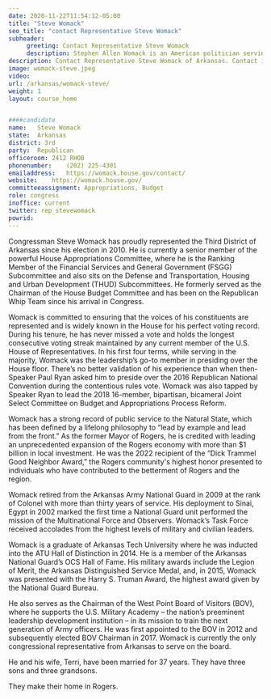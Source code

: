 ```yaml
---
date: 2020-11-22T11:54:12-05:00
title: "Steve Womack"
seo_title: "contact Representative Steve Womack"
subheader:
     greeting: Contact Representative Steve Womack 
     description: Stephen Allen Womack is an American politician serving as the U.S. Representative for Arkansas's 3rd congressional district since 2011. A member of the Republican Party, he was mayor of Rogers, Arkansas prior to his congressional tenure.
description: Contact Representative Steve Womack of Arkansas. Contact information for Steve Womack includes email address, phone number, and mailing address.
image: womack-steve.jpeg
video: 
url: /arkansas/womack-steve/
weight: 1
layout: course_home


####candidate
name:	Steve Womack
state:	Arkansas
district: 3rd
party:	Republican
officeroom:	2412 RHOB
phonenumber:	(202) 225-4301
emailaddress:	https://womack.house.gov/contact/
website:	https://womack.house.gov/
committeeassignment: Appropriations, Budget
role: congress
inoffice: current
twitter: rep_stevewomack
powrid: 
---
```


Congressman Steve Womack has proudly represented the Third District of Arkansas since his election in 2010. He is currently a senior member of the powerful House Appropriations Committee, where he is the Ranking Member of the Financial Services and General Government (FSGG) Subcommittee and also sits on the Defense and Transportation, Housing and Urban Development (THUD) Subcommittees. He formerly served as the Chairman of the House Budget Committee and has been on the Republican Whip Team since his arrival in Congress.

Womack is committed to ensuring that the voices of his constituents are represented and is widely known in the House for his perfect voting record. During his tenure, he has never missed a vote and holds the longest consecutive voting streak maintained by any current member of the U.S. House of Representatives. In his first four terms, while serving in the majority, Womack was the leadership’s go-to member in presiding over the House floor. There’s no better validation of his experience than when then-Speaker Paul Ryan asked him to preside over the 2016 Republican National Convention during the contentious rules vote. Womack was also tapped by Speaker Ryan to lead the 2018 16-member, bipartisan, bicameral Joint Select Committee on Budget and Appropriations Process Reform.

Womack has a strong record of public service to the Natural State, which has been defined by a lifelong philosophy to “lead by example and lead from the front.” As the former Mayor of Rogers, he is credited with leading an unprecedented expansion of the Rogers economy with more than $1 billion in local investment. He was the 2022 recipient of the “Dick Trammel Good Neighbor Award,” the Rogers community's highest honor presented to individuals who have contributed to the betterment of Rogers and the region.

Womack retired from the Arkansas Army National Guard in 2009 at the rank of Colonel with more than thirty years of service. His deployment to Sinai, Egypt in 2002 marked the first time a National Guard unit performed the mission of the Multinational Force and Observers. Womack’s Task Force received accolades from the highest levels of military and civilian leaders.

Womack is a graduate of Arkansas Tech University where he was inducted into the ATU Hall of Distinction in 2014. He is a member of the Arkansas National Guard’s OCS Hall of Fame. His military awards include the Legion of Merit, the Arkansas Distinguished Service Medal, and, in 2015, Womack was presented with the Harry S. Truman Award, the highest award given by the National Guard Bureau.

He also serves as the Chairman of the West Point Board of Visitors (BOV), where he supports the U.S. Military Academy – the nation’s preeminent leadership development institution – in its mission to train the next generation of Army officers. He was first appointed to the BOV in 2012 and subsequently elected BOV Chairman in 2017. Womack is currently the only congressional representative from Arkansas to serve on the board.

He and his wife, Terri, have been married for 37 years. They have three sons and three grandsons.

They make their home in Rogers.